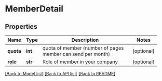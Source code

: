 # MemberDetail

## Properties
Name | Type | Description | Notes
------------ | ------------- | ------------- | -------------
**quota** | **int** | quota of member (number of pages member can send per month) | [optional] 
**role** | **str** | Role of member in your company | [optional] 

[[Back to Model list]](../README.md#documentation-for-models) [[Back to API list]](../README.md#documentation-for-api-endpoints) [[Back to README]](../README.md)



